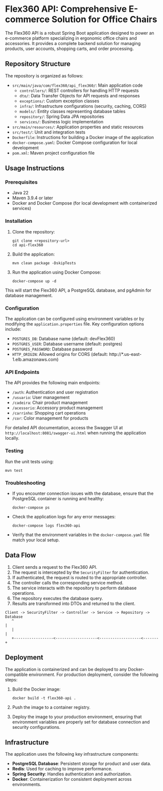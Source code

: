# Flex360 API: Comprehensive E-commerce Solution for Office Chairs

The Flex360 API is a robust Spring Boot application designed to power an e-commerce platform specializing in ergonomic office chairs and accessories. It provides a complete backend solution for managing products, user accounts, shopping carts, and order processing.

## Repository Structure

The repository is organized as follows:

- `src/main/java/com/flex360/api_flex360/`: Main application code
  - `controllers/`: REST controllers for handling HTTP requests
  - `dto/`: Data Transfer Objects for API requests and responses
  - `exceptions/`: Custom exception classes
  - `infra/`: Infrastructure configurations (security, caching, CORS)
  - `models/`: Entity classes representing database tables
  - `repository/`: Spring Data JPA repositories
  - `services/`: Business logic implementation
- `src/main/resources/`: Application properties and static resources
- `src/test/`: Unit and integration tests
- `Dockerfile`: Instructions for building a Docker image of the application
- `docker-compose.yaml`: Docker Compose configuration for local development
- `pom.xml`: Maven project configuration file

## Usage Instructions

### Prerequisites

- Java 22
- Maven 3.9.4 or later
- Docker and Docker Compose (for local development with containerized services)

### Installation

1. Clone the repository:
   ```
   git clone <repository-url>
   cd api-flex360
   ```

2. Build the application:
   ```
   mvn clean package -DskipTests
   ```

3. Run the application using Docker Compose:
   ```
   docker-compose up -d
   ```

This will start the Flex360 API, a PostgreSQL database, and pgAdmin for database management.

### Configuration

The application can be configured using environment variables or by modifying the `application.properties` file. Key configuration options include:

- `POSTGRES_DB`: Database name (default: devFlex360)
- `POSTGRES_USER`: Database username (default: postgres)
- `POSTGRES_PASSWORD`: Database password
- `HTTP_ORIGIN`: Allowed origins for CORS (default: http://*.us-east-1.elb.amazonaws.com)

### API Endpoints

The API provides the following main endpoints:

- `/auth`: Authentication and user registration
- `/usuario`: User management
- `/cadeira`: Chair product management
- `/acessorio`: Accessory product management
- `/carrinho`: Shopping cart operations
- `/cor`: Color management for products

For detailed API documentation, access the Swagger UI at `http://localhost:8081/swagger-ui.html` when running the application locally.

### Testing

Run the unit tests using:

```
mvn test
```

### Troubleshooting

- If you encounter connection issues with the database, ensure that the PostgreSQL container is running and healthy:
  ```
  docker-compose ps
  ```
- Check the application logs for any error messages:
  ```
  docker-compose logs flex360-api
  ```
- Verify that the environment variables in the `docker-compose.yaml` file match your local setup.

## Data Flow

1. Client sends a request to the Flex360 API.
2. The request is intercepted by the `SecurityFilter` for authentication.
3. If authenticated, the request is routed to the appropriate controller.
4. The controller calls the corresponding service method.
5. The service interacts with the repository to perform database operations.
6. The repository executes the database query.
7. Results are transformed into DTOs and returned to the client.

```
Client -> SecurityFilter -> Controller -> Service -> Repository -> Database
   ^                                                                  |
   |                                                                  |
   +------------------<-------------------<-------------------<-------+
```

## Deployment

The application is containerized and can be deployed to any Docker-compatible environment. For production deployment, consider the following steps:

1. Build the Docker image:
   ```
   docker build -t flex360-api .
   ```

2. Push the image to a container registry.

3. Deploy the image to your production environment, ensuring that environment variables are properly set for database connection and security configurations.

## Infrastructure

The application uses the following key infrastructure components:

- **PostgreSQL Database**: Persistent storage for product and user data.
- **Redis**: Used for caching to improve performance.
- **Spring Security**: Handles authentication and authorization.
- **Docker**: Containerization for consistent deployment across environments.
